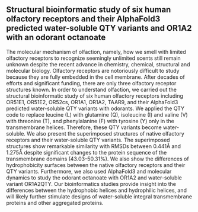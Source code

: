 ## Structural bioinformatic study of six human olfactory receptors and their AlphaFold3 predicted water-soluble QTY variants and OR1A2 with an odorant octanoate

The molecular mechanism of olfaction, namely, how we smell with limited olfactory receptors to recognize seemingly unlimited scents still remain unknown despite the recent advance in chemistry, chemical, structural and molecular biology. Olfactory receptors are notoriously difficult to study because they are fully embedded in the cell membrane.  After decades of efforts and significant funding, there are only three olfactory receptor structures known. In order to understand olfaction, we carried out the structural bioinformatic study of six human olfactory receptors including OR51E1, OR51E2, OR52cs, OR1A1, OR1A2, TAAR9, and their AlphaFold3 predicted water-soluble QTY variants with odorants. We applied the QTY code to replace leucine (L) with glutamine (Q), isoleucine (I) and valine (V) with threonine (T), and phenylalanine (F) with tyrosine (Y) only in the transmembrane helices. Therefore, these QTY variants become water-soluble. We also present the superimposed structures of native olfactory receptors and their water-soluble QTY variants. The superimposed structures show remarkable similarity with RMSDs between 0.441Å and 1.275Å despite significant changes to the protein sequence of the transmembrane domains (43.03–50.31%).  We also show the differences of hydrophobicity surfaces between the native olfactory receptors and their QTY variants.  Furthermore, we also used AlphaFold3 and molecular dynamics to study the odorant octanoate with OR1A2 and water-soluble variant OR1A2QTY.  Our bioinformatics studies provide insight into the differences between the hydrophobic helices and hydrophilic helices, and will likely further stimulate designs of water-soluble integral transmembrane proteins and other aggregated proteins. 
